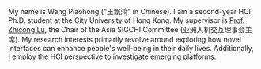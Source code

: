 

My name is Wang Piaohong ("王飘鸿" in Chinese). I am a second-year HCI Ph.D. student at the City University of Hong Kong. 
My supervisor is [Prof. Zhicong Lu](https://www.cs.cityu.edu.hk/~zhiconlu/), the Chair of the Asia SIGCHI Committee (亚洲人机交互理事会主席). 
My research interests primarily revolve around exploring how novel interfaces can enhance people's well-being in their daily lives. 
Additionally, I employ the HCI perspective to investigate emerging platforms.

